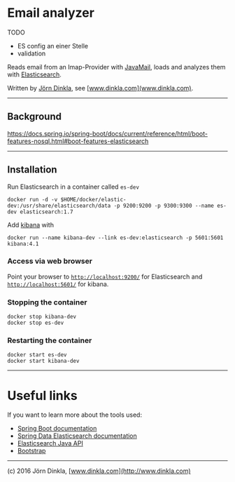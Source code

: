 
# Email analyzer

TODO

* ES config an einer Stelle
* validation


Reads email from an Imap-Provider with [JavaMail](https://java.net/projects/javamail/pages/Home), loads
and analyzes them with [Elasticsearch](https://www.elastic.co/products/elasticsearch).

Written by [Jörn Dinkla](www.dinkla.com), see [www.dinkla.com](www.dinkla.com).

----
## Background


https://docs.spring.io/spring-boot/docs/current/reference/html/boot-features-nosql.html#boot-features-elasticsearch

----

## Installation

Run Elasticsearch in a container called `es-dev`

```
docker run -d -v $HOME/docker/elastic-dev:/usr/share/elasticsearch/data -p 9200:9200 -p 9300:9300 --name es-dev elasticsearch:1.7
```

Add [kibana](https://www.elastic.co/products/kibana) with

```
docker run --name kibana-dev --link es-dev:elasticsearch -p 5601:5601 kibana:4.1
```

### Access via web browser

Point your browser to [`http://localhost:9200/`](http://localhost:9200/) for Elasticsearch
and [`http://localhost:5601/`](http://localhost:5601/) for kibana.

### Stopping the container

```
docker stop kibana-dev
docker stop es-dev
```

### Restarting the container

```
docker start es-dev
docker start kibana-dev
```

----

# Useful links

If you want to learn more about the tools used:

* [Spring Boot documentation](x)
* [Spring Data Elasticsearch documentation](http://docs.spring.io/spring-data/elasticsearch/docs/current/reference/html/)
* [Elasticsearch Java API](https://www.elastic.co/guide/en/elasticsearch/client/java-api/current/index.html)
* [Bootstrap](http://getbootstrap.com/getting-started/)

---
(c) 2016 Jörn Dinkla, [www.dinkla.com](http://www.dinkla.com)





